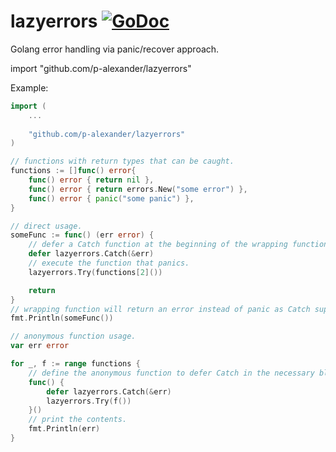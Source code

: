 # lazyerrors [![GoDoc](https://img.shields.io/badge/godoc-Reference-brightgreen.svg?style=flat)](https://godoc.org/github.com/p-alexander/lazyerrors)

Golang error handling via panic/recover approach.

import "github.com/p-alexander/lazyerrors"

Example:

```go
import (
    ...
    
    "github.com/p-alexander/lazyerrors"
)

// functions with return types that can be caught. 
functions := []func() error{
	func() error { return nil },
	func() error { return errors.New("some error") },
	func() error { panic("some panic") },
}

// direct usage.
someFunc := func() (err error) {
	// defer a Catch function at the beginning of the wrapping function.
	defer lazyerrors.Catch(&err)
	// execute the function that panics.
	lazyerrors.Try(functions[2]())

	return
}
// wrapping function will return an error instead of panic as Catch suppresses it by default.
fmt.Println(someFunc())

// anonymous function usage.
var err error

for _, f := range functions {
	// define the anonymous function to defer Catch in the necessary block of code.
	func() {
		defer lazyerrors.Catch(&err)
		lazyerrors.Try(f())
	}()
	// print the contents.
	fmt.Println(err)
}
```
